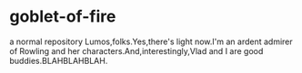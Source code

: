 # goblet-of-fire
a normal repository
Lumos,folks.Yes,there's light now.I'm an ardent admirer of Rowling and her characters.And,interestingly,Vlad and I are good buddies.BLAHBLAHBLAH.
